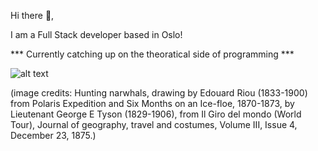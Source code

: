 Hi there 👋,

I am a Full Stack developer based in Oslo! 

*** Currently catching up on the theoratical side of programming ***

![alt text](https://i.insider.com/5de93f1dfd9db264555807e9?width=600&format=jpeg&auto=webp)

(image credits: Hunting narwhals, drawing by Edouard Riou (1833-1900) from Polaris Expedition and Six Months on an Ice-floe, 1870-1873, by Lieutenant George E Tyson (1829-1906), from Il Giro del mondo (World Tour), Journal of geography, travel and costumes, Volume III, Issue 4, December 23, 1875.)

